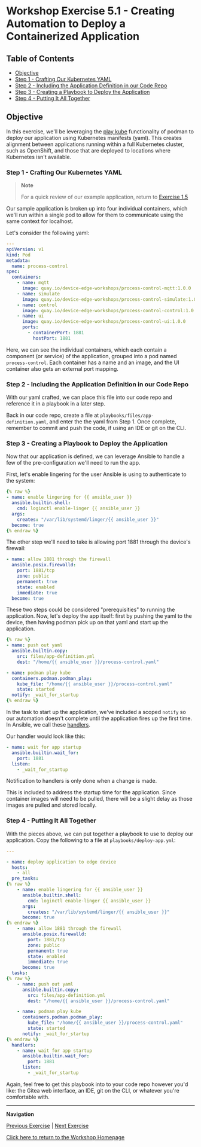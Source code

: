# Workshop Exercise 5.1 - Creating Automation to Deploy a Containerized Application

## Table of Contents

* [Objective](#objective)
* [Step 1 - Crafting Our Kubernetes YAML](#step-1---crafting-our-kubernetes-yaml)
* [Step 2 - Including the Application Definition in our Code Repo](#step-2---finishing-out-our-ansible-role)
* [Step 3 - Creating a Playbook to Deploy the Application](#step-3---creating-a-playbook-to-deploy-the-application)
* [Step 4 - Putting It All Together](#step-4---putting-it-all-together)

## Objective

In this exercise, we'll be leveraging the [play kube](https://docs.podman.io/en/v3.4.4/markdown/podman-play-kube.1.html) functionality of podman to deploy our application using Kubernetes manifests (yaml). This creates alignment between applications running within a full Kubernetes cluster, such as OpenShift, and those that are deployed to locations where Kubernetes isn't available.

### Step 1 - Crafting Our Kubernetes YAML

> **Note**
>
> For a quick review of our example application, return to [Exercise 1.5](../1.5-application-intro)

Our sample application is broken up into four individual containers, which we'll run within a single pod to allow for them to communicate using the same context for localhost.

Let's consider the following yaml:
```yaml
---
apiVersion: v1
kind: Pod
metadata:
  name: process-control
spec:
  containers:
    - name: mqtt
      image: quay.io/device-edge-workshops/process-control-mqtt:1.0.0
    - name: simulate
      image: quay.io/device-edge-workshops/process-control-simulate:1.0.0
    - name: control
      image: quay.io/device-edge-workshops/process-control-control:1.0.0
    - name: ui
      image: quay.io/device-edge-workshops/process-control-ui:1.0.0
      ports:
        - containerPort: 1881
          hostPort: 1881
```

Here, we can see the individual containers, which each contain a component (or service) of the application, grouped into a pod named `process-control`. Each container has a name and an image, and the UI container also gets an external port mapping.

### Step 2 - Including the Application Definition in our Code Repo

With our yaml crafted, we can place this file into our code repo and reference it in a playbook in a later step.

Back in our code repo, create a file at `playbooks/files/app-definition.yaml`, and enter the the yaml from Step 1. Once complete, remember to commit and push the code, if using an IDE or git on the CLI.

### Step 3 - Creating a Playbook to Deploy the Application

Now that our application is defined, we can leverage Ansible to handle a few of the pre-configuration we'll need to run the app.

First, let's enable lingering for the user Ansible is using to authenticate to the system:

```yaml
{% raw %}
- name: enable lingering for {{ ansible_user }}
  ansible.builtin.shell:
    cmd: loginctl enable-linger {{ ansible_user }}
  args:
    creates: "/var/lib/systemd/linger/{{ ansible_user }}"
  become: true
{% endraw %}
```

The other step we'll need to take is allowing port 1881 through the device's firewall:
```yaml
- name: allow 1881 through the firewall
  ansible.posix.firewalld:
    port: 1881/tcp
    zone: public
    permanent: true
    state: enabled
    immediate: true
  become: true
```

These two steps could be considered "prerequisities" to running the application. Now, let's deploy the app itself: first by pushing the yaml to the device, then having podman pick up on that yaml and start up the application.

```yaml
{% raw %}
- name: push out yaml
  ansible.builtin.copy:
    src: files/app-definition.yml
    dest: "/home/{{ ansible_user }}/process-control.yaml"

- name: podman play kube
  containers.podman.podman_play:
    kube_file: "/home/{{ ansible_user }}/process-control.yaml"
    state: started
  notify: _wait_for_startup
{% endraw %}
```

In the task to start up the application, we've included a scoped `notify` so our automation doesn't complete until the application fires up the first time. In Ansible, we call these [handlers](https://docs.ansible.com/ansible/latest/playbook_guide/playbooks_handlers.html#handlers).

Our handler would look like this:
```yaml
- name: wait for app startup
  ansible.builtin.wait_for:
    port: 1881
  listen:
    - _wait_for_startup
```

Notification to handlers is only done when a change is made.

This is included to address the startup time for the application. Since container images will need to be pulled, there will be a slight delay as those images are pulled and stored locally.

### Step 4 - Putting It All Together

With the pieces above, we can put together a playbook to use to deploy our application. Copy the following to a file at `playbooks/deploy-app.yml`:
```yaml
---

- name: deploy application to edge device
  hosts:
    - all
  pre_tasks:
{% raw %}
    - name: enable lingering for {{ ansible_user }}
      ansible.builtin.shell:
        cmd: loginctl enable-linger {{ ansible_user }}
      args:
        creates: "/var/lib/systemd/linger/{{ ansible_user }}"
      become: true
{% endraw %}
    - name: allow 1881 through the firewall
      ansible.posix.firewalld:
        port: 1881/tcp
        zone: public
        permanent: true
        state: enabled
        immediate: true
      become: true
  tasks:
{% raw %}
    - name: push out yaml
      ansible.builtin.copy:
        src: files/app-definition.yml
        dest: "/home/{{ ansible_user }}/process-control.yaml"

    - name: podman play kube
      containers.podman.podman_play:
        kube_file: "/home/{{ ansible_user }}/process-control.yaml"
        state: started
      notify: _wait_for_startup
{% endraw %}
  handlers:
    - name: wait for app startup
      ansible.builtin.wait_for:
        port: 1881
      listen:
        - _wait_for_startup
```

Again, feel free to get this playbook into to your code repo however you'd like: the Gitea web interface, an IDE, git on the CLI, or whatever you're comfortable with.

---
**Navigation**

[Previous Exercise](../4.2-initial-call-home) | [Next Exercise](../5.2-configuring-controller)

[Click here to return to the Workshop Homepage](../README.md)
